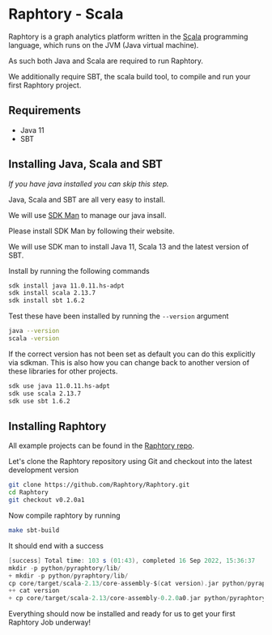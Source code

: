 # Raphtory - Scala

Raphtory is a graph analytics platform written in the
[Scala](https://www.scala-lang.org) programming language, 
which runs on the JVM (Java virtual machine). 

As such both Java and Scala are required to run Raphtory. 

We additionally require SBT, the scala build tool, to compile 
and run your first Raphtory project.

## Requirements

- Java 11
- SBT

## Installing Java, Scala and SBT

_If you have java installed you can skip this step._ 

Java, Scala and SBT are all very easy to install. 

We will use [SDK Man](https://sdkman.io/) to manage our java insall. 

Please install SDK Man by following their website. 

We will use SDK man to install Java 11, Scala 13 and the latest version of SBT. 

Install by running the following commands

```bash
sdk install java 11.0.11.hs-adpt
sdk install scala 2.13.7
sdk install sbt 1.6.2
```

Test these have been installed by running the `--version` argument 

```bash 
java --version
scala -version
```

If the correct version has not been set as default you can do this explicitly via sdkman. 
This is also how you can change back to another version of these libraries for other projects.

```bash 
sdk use java 11.0.11.hs-adpt
sdk use scala 2.13.7
sdk use sbt 1.6.2
```

## Installing Raphtory

All example projects can be found in the [Raphtory repo](https://github.com/Raphtory/Raphtory).

Let's clone the Raphtory repository using Git and checkout into the latest development version

```bash
git clone https://github.com/Raphtory/Raphtory.git
cd Raphtory
git checkout v0.2.0a1
```

Now compile raphtory by running

```bash
make sbt-build
```

It should end with a success

```sbt
[success] Total time: 103 s (01:43), completed 16 Sep 2022, 15:36:37
mkdir -p python/pyraphtory/lib/
+ mkdir -p python/pyraphtory/lib/
cp core/target/scala-2.13/core-assembly-$(cat version).jar python/pyraphtory/lib/
++ cat version
+ cp core/target/scala-2.13/core-assembly-0.2.0a0.jar python/pyraphtory/lib/
```

Everything should now be installed and ready for us to get your first Raphtory Job underway!
